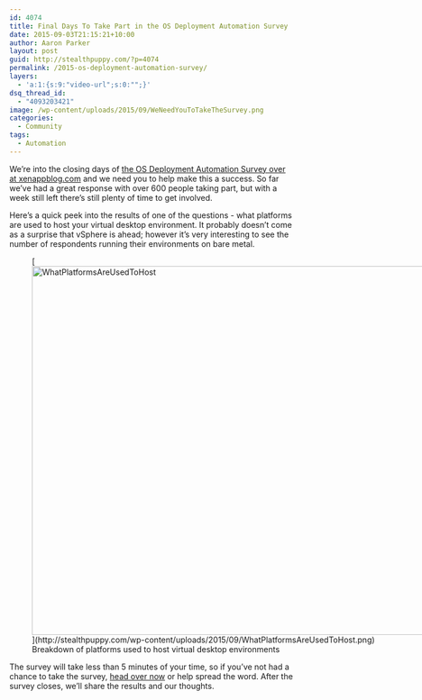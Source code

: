 ```yaml
---
id: 4074
title: Final Days To Take Part in the OS Deployment Automation Survey
date: 2015-09-03T21:15:21+10:00
author: Aaron Parker
layout: post
guid: http://stealthpuppy.com/?p=4074
permalink: /2015-os-deployment-automation-survey/
layers:
  - 'a:1:{s:9:"video-url";s:0:"";}'
dsq_thread_id:
  - "4093203421"
image: /wp-content/uploads/2015/09/WeNeedYouToTakeTheSurvey.png
categories:
  - Community
tags:
  - Automation
---
```

We&#8217;re into the closing days of [the OS Deployment Automation Survey over at xenappblog.com](http://xenappblog.com/2015/take-part-in-the-os-deployment-automation-survey/) and we need you to help make this a success. So far we&#8217;ve had a great response with over 600 people taking part, but with a week still left there&#8217;s still plenty of time to get involved.

Here&#8217;s a quick peek into the results of one of the questions - what platforms are used to host your virtual desktop environment. It probably doesn&#8217;t come as a surprise that vSphere is ahead; however it&#8217;s very interesting to see the number of respondents running their environments on bare metal.

<figure id="attachment_4075" aria-describedby="caption-attachment-4075" style="width: 903px" class="wp-caption alignnone">[<img class="wp-image-4075 size-full" src="http://stealthpuppy.com/wp-content/uploads/2015/09/WhatPlatformsAreUsedToHost.png" alt="WhatPlatformsAreUsedToHost" width="903" height="655" srcset="https://stealthpuppy.com/wp-content/uploads/2015/09/WhatPlatformsAreUsedToHost.png 903w, https://stealthpuppy.com/wp-content/uploads/2015/09/WhatPlatformsAreUsedToHost-150x109.png 150w, https://stealthpuppy.com/wp-content/uploads/2015/09/WhatPlatformsAreUsedToHost-300x218.png 300w" sizes="(max-width: 903px) 100vw, 903px" />](http://stealthpuppy.com/wp-content/uploads/2015/09/WhatPlatformsAreUsedToHost.png)<figcaption id="caption-attachment-4075" class="wp-caption-text">Breakdown of platforms used to host virtual desktop environments</figcaption></figure>

The survey will take less than 5 minutes of your time, so if you&#8217;ve not had a chance to take the survey, [head over now](https://www.surveymonkey.com/r/WG3CGZK) or help spread the word. After the survey closes, we&#8217;ll share the results and our thoughts.